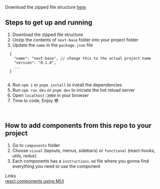 Download the zipped file structure [here](https://drive.google.com/uc?id=1Gj88RE7ExY4T-6BjduZqqElqApPFYu_d&export=download)

## Steps to get up and running

1. Download the zipped file structure
1. Unzip the contents of `next-base` folder into your project folder
1. Update the `name` in the `package.json` file 
```
  {
    "name": "next-base", // change this to the actual project name
    "version": "0.1.0",
    ...
  }
  
```
4. Run `npm i` or `pnpm install` to install the dependencies
1. Run `npm run dev` or `pnpm dev` to iniciate the hot reload server
1. Open `localhost:3000` in your browser
1. Time to code, Enjoy 😎

<br />

## How to add components from this repo to your project

1. Go to `components` folder
1. Choose `visual` (layouts, menus, sidebars) or `functional` (react-hooks, utils, redux)
1. Each components has a `instructions.md` file where you gonna find everything you need to use the component

Links <br />
[react components using MUI](https://github.com/Braint-Tech/template-web/tree/main/components)
